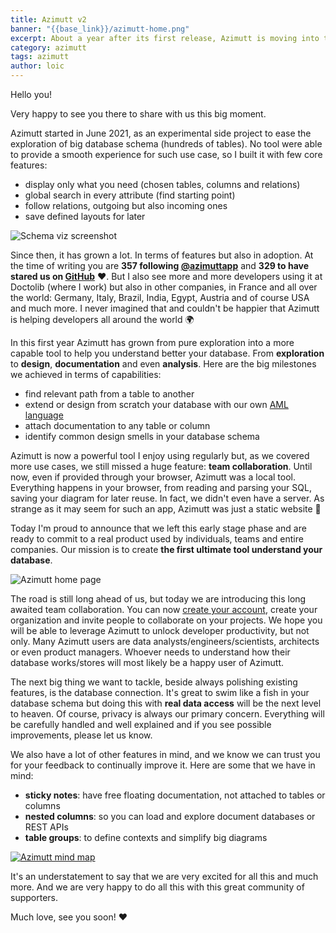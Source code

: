 ```yaml
---
title: Azimutt v2
banner: "{{base_link}}/azimutt-home.png"
excerpt: About a year after its first release, Azimutt is moving into the biggest change it has ever made, and for that, we announce today the 2nd version of Azimutt 🚀
category: azimutt
tags: azimutt
author: loic
---
```


Hello you!

Very happy to see you there to share with us this big moment.

Azimutt started in June 2021, as an experimental side project to ease the exploration of big database schema (hundreds of tables). No tool were able to provide a smooth experience for such use case, so I built it with few core features:

- display only what you need (chosen tables, columns and relations)
- global search in every attribute (find starting point)
- follow relations, outgoing but also incoming ones
- save defined layouts for later

![Schema viz screenshot]({{base_link}}/schema-viz.png)

Since then, it has grown a lot. In terms of features but also in adoption. At the time of writing you are **357 following [@azimuttapp](https://twitter.com/azimuttapp)** and **329 to have stared us on [GitHub](https://github.com/azimuttapp/azimutt)** ❤️. But I also see more and more developers using it at Doctolib (where I work) but also in other companies, in France and all over the world: Germany, Italy, Brazil, India, Egypt, Austria and of course USA and much more. I never imagined that and couldn't be happier that Azimutt is helping developers all around the world 🌍️

In this first year Azimutt has grown from pure exploration into a more capable tool to help you understand better your database. From **exploration** to **design**, **documentation** and even **analysis**. Here are the big milestones we achieved in terms of capabilities:

- find relevant path from a table to another
- extend or design from scratch your database with our own [AML language](https://github.com/azimuttapp/azimutt/blob/main/libs/aml/docs/README.md)
- attach documentation to any table or column
- identify common design smells in your database schema

Azimutt is now a powerful tool I enjoy using regularly but, as we covered more use cases, we still missed a huge feature: **team collaboration**. Until now, even if provided through your browser, Azimutt was a local tool. Everything happens in your browser, from reading and parsing your SQL, saving your diagram for later reuse. In fact, we didn't even have a server. As strange as it may seem for such an app, Azimutt was just a static website 🤯

Today I'm proud to announce that we left this early stage phase and are ready to commit to a real product used by individuals, teams and entire companies. Our mission is to create **the first ultimate tool understand your database**.

![Azimutt home page]({{base_link}}/azimutt-home.png)

The road is still long ahead of us, but today we are introducing this long awaited team collaboration. You can now [create your account](/login), create your organization and invite people to collaborate on your projects. We hope you will be able to leverage Azimutt to unlock developer productivity, but not only. Many Azimutt users are data analysts/engineers/scientists, architects or even product managers. Whoever needs to understand how their database works/stores will most likely be a happy user of Azimutt.

The next big thing we want to tackle, beside always polishing existing features, is the database connection. It's great to swim like a fish in your database schema but doing this with **real data access** will be the next level to heaven. Of course, privacy is always our primary concern. Everything will be carefully handled and well explained and if you see possible improvements, please let us know.

We also have a lot of other features in mind, and we know we can trust you for your feedback to continually improve it. Here are some that we have in mind:

- **sticky notes**: have free floating documentation, not attached to tables or columns
- **nested columns**: so you can load and explore document databases or REST APIs
- **table groups**: to define contexts and simplify big diagrams

[![Azimutt mind map]({{base_link}}/azimutt-mind-map.png)](https://mm.tt/map/2434161843?t=N2yWZj1pc1)

It's an understatement to say that we are very excited for all this and much more. And we are very happy to do all this with this great community of supporters.

Much love, see you soon! ❤️
